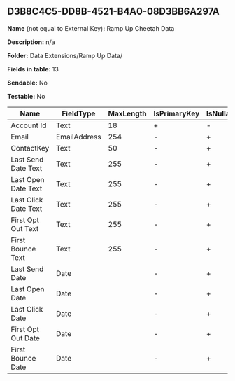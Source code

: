 ## D3B8C4C5-DD8B-4521-B4A0-08D3BB6A297A

**Name** (not equal to External Key)**:** Ramp Up Cheetah Data

**Description:** n/a

**Folder:** Data Extensions/Ramp Up Data/

**Fields in table:** 13

**Sendable:** No

**Testable:** No

| Name | FieldType | MaxLength | IsPrimaryKey | IsNullable | DefaultValue |
| --- | --- | --- | --- | --- | --- |
| Account Id | Text | 18 | + | - |  |
| Email | EmailAddress | 254 | - | + |  |
| ContactKey | Text | 50 | - | + |  |
| Last Send Date Text | Text | 255 | - | + |  |
| Last Open Date Text | Text | 255 | - | + |  |
| Last Click Date Text | Text | 255 | - | + |  |
| First Opt Out Text | Text | 255 | - | + |  |
| First Bounce Text | Text | 255 | - | + |  |
| Last Send Date | Date |  | - | + |  |
| Last Open Date | Date |  | - | + |  |
| Last Click Date | Date |  | - | + |  |
| First Opt Out Date | Date |  | - | + |  |
| First Bounce Date | Date |  | - | + |  |
